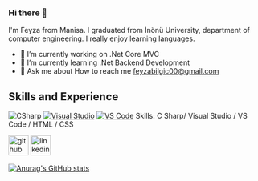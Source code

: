 ### Hi there 👋
I'm Feyza from Manisa. I graduated from İnönü University, department of computer engineering. I really enjoy learning languages.
- 🔭 I’m currently working on .Net Core MVC
- 🌱 I’m currently learning .Net Backend Development
- 💬 Ask me about How to reach me feyzabilgic00@gmail.com 

## Skills and Experience
<img src="https://camo.githubusercontent.com/81c0eee4129b6410c0dfbfc71c60ecc0917071f584954e32f71e30f256313c2d/68747470733a2f2f696d672e736869656c64732e696f2f62616467652f2d4325323053686172702d3233393132303f6c6f676f3d432d7368617270267374796c653d666c61742d737175617265" alt="CSharp" data-canonical-src="https://img.shields.io/badge/-C%20Sharp-239120?logo=C-sharp&amp;style=flat-square" style="max-width:100%;">
<a target="_blank" rel="noopener noreferrer" href="https://camo.githubusercontent.com/e8bf00eb4f97593f80381ce9ed51bdc8958c536b33befe68a855bf983f5e1e4e/68747470733a2f2f696d672e736869656c64732e696f2f62616467652f2d56697375616c25323053747564696f2d3543324439313f6c6f676f3d56697375616c2d53747564696f267374796c653d666c61742d737175617265"><img src="https://camo.githubusercontent.com/e8bf00eb4f97593f80381ce9ed51bdc8958c536b33befe68a855bf983f5e1e4e/68747470733a2f2f696d672e736869656c64732e696f2f62616467652f2d56697375616c25323053747564696f2d3543324439313f6c6f676f3d56697375616c2d53747564696f267374796c653d666c61742d737175617265" alt="Visual Studio" data-canonical-src="https://img.shields.io/badge/-Visual%20Studio-5C2D91?logo=Visual-Studio&amp;style=flat-square" style="max-width:100%;"></a>
<a target="_blank" rel="noopener noreferrer" href="https://camo.githubusercontent.com/fe017e863574a253b32b43c18a9c5700c7b9946fe76585345148c658cb8d090d/687474703a2f2f696d672e736869656c64732e696f2f62616467652f2d5653253230436f64652d3030374143433f7374796c653d666c61742d737175617265266c6f676f3d76697375616c2d73747564696f2d636f6465266c6f676f436f6c6f723d666666666666"><img src="https://camo.githubusercontent.com/fe017e863574a253b32b43c18a9c5700c7b9946fe76585345148c658cb8d090d/687474703a2f2f696d672e736869656c64732e696f2f62616467652f2d5653253230436f64652d3030374143433f7374796c653d666c61742d737175617265266c6f676f3d76697375616c2d73747564696f2d636f6465266c6f676f436f6c6f723d666666666666" alt="VS Code" data-canonical-src="http://img.shields.io/badge/-VS%20Code-007ACC?style=flat-square&amp;logo=visual-studio-code&amp;logoColor=ffffff" style="max-width:100%;"></a>
Skills: C Sharp/ Visual Studio / VS Code / HTML / CSS

[<img src='https://cdn.jsdelivr.net/npm/simple-icons@3.0.1/icons/github.svg' alt='github' height='40'>](https://github.com/https://github.com/feyzabilgic00)  [<img src='https://cdn.jsdelivr.net/npm/simple-icons@3.0.1/icons/linkedin.svg' alt='linkedin' height='40'>](https://www.linkedin.com/in/www.linkedin.com/in/feyzabilgic/)  

[![Anurag's GitHub stats](https://github-readme-stats.vercel.app/api?username=feyzabilgic00)](https://github.com/anuraghazra/github-readme-stats)
